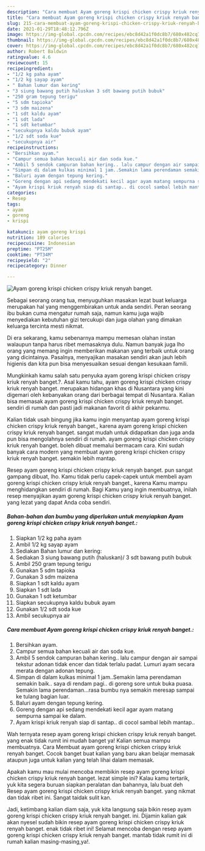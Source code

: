 ```yaml
---
description: "Cara membuat Ayam goreng krispi chicken crispy kriuk renyah banget. Sederhana Untuk Jualan"
title: "Cara membuat Ayam goreng krispi chicken crispy kriuk renyah banget. Sederhana Untuk Jualan"
slug: 215-cara-membuat-ayam-goreng-krispi-chicken-crispy-kriuk-renyah-banget-sederhana-untuk-jualan
date: 2021-01-29T18:48:12.796Z
image: https://img-global.cpcdn.com/recipes/ebc8d42a1f0dc8b7/680x482cq70/ayam-goreng-krispi-chicken-crispy-kriuk-renyah-banget-foto-resep-utama.jpg
thumbnail: https://img-global.cpcdn.com/recipes/ebc8d42a1f0dc8b7/680x482cq70/ayam-goreng-krispi-chicken-crispy-kriuk-renyah-banget-foto-resep-utama.jpg
cover: https://img-global.cpcdn.com/recipes/ebc8d42a1f0dc8b7/680x482cq70/ayam-goreng-krispi-chicken-crispy-kriuk-renyah-banget-foto-resep-utama.jpg
author: Robert Baldwin
ratingvalue: 4.6
reviewcount: 15
recipeingredient:
- "1/2 kg paha ayam"
- "1/2 kg sayap ayam"
- " Bahan lumur dan kering"
- "3 siung bawang putih haluskan 3 sdt bawang putih bubuk"
- "250 gram tepung terigu"
- "5 sdm tapioka"
- "3 sdm maizena"
- "1 sdt kaldu ayam"
- "1 sdt lada"
- "1 sdt ketumbar"
- "secukupnya kaldu bubuk ayam"
- "1/2 sdt soda kue"
- "secukupnya air"
recipeinstructions:
- "Bersihkan ayam."
- "Campur semua bahan kecuali air dan soda kue."
- "Ambil 5 sendok campuran bahan kering.. lalu campur dengan air sampai tekstur adonan tidak encer dan tidak terlalu padat. Lumuri ayam secara merata dengan adonan tepung."
- "Simpan di dalam kulkas minimal 1 jam..Semakin lama perendaman semakin baik.. saya di rendam pagi.. di goreng sore untuk buka puasa. Semakin lama perendaman...rasa bumbu nya semakin meresap sampai ke tulang bagian luar."
- "Baluri ayam dengan tepung kering."
- "Goreng dengan api sedang mendekati kecil agar ayam matang sempurna sampai ke dalam."
- "Ayam krispi kriuk renyah siap di santap.. di cocol sambal lebih mantap.."
categories:
- Resep
tags:
- ayam
- goreng
- krispi

katakunci: ayam goreng krispi 
nutrition: 189 calories
recipecuisine: Indonesian
preptime: "PT25M"
cooktime: "PT34M"
recipeyield: "2"
recipecategory: Dinner

---
```



![Ayam goreng krispi chicken crispy kriuk renyah banget.](https://img-global.cpcdn.com/recipes/ebc8d42a1f0dc8b7/680x482cq70/ayam-goreng-krispi-chicken-crispy-kriuk-renyah-banget-foto-resep-utama.jpg)

Sebagai seorang orang tua, menyuguhkan masakan lezat buat keluarga merupakan hal yang menggembirakan untuk anda sendiri. Peran seorang ibu bukan cuma mengatur rumah saja, namun kamu juga wajib menyediakan kebutuhan gizi tercukupi dan juga olahan yang dimakan keluarga tercinta mesti nikmat.

Di era  sekarang, kamu sebenarnya mampu memesan olahan instan walaupun tanpa harus ribet memasaknya dulu. Namun banyak juga lho orang yang memang ingin memberikan makanan yang terbaik untuk orang yang dicintainya. Pasalnya, menyajikan masakan sendiri akan jauh lebih higienis dan kita pun bisa menyesuaikan sesuai dengan kesukaan famili. 



Mungkinkah kamu salah satu penyuka ayam goreng krispi chicken crispy kriuk renyah banget.?. Asal kamu tahu, ayam goreng krispi chicken crispy kriuk renyah banget. merupakan hidangan khas di Nusantara yang kini digemari oleh kebanyakan orang dari berbagai tempat di Nusantara. Kalian bisa memasak ayam goreng krispi chicken crispy kriuk renyah banget. sendiri di rumah dan pasti jadi makanan favorit di akhir pekanmu.

Kalian tidak usah bingung jika kamu ingin menyantap ayam goreng krispi chicken crispy kriuk renyah banget., karena ayam goreng krispi chicken crispy kriuk renyah banget. sangat mudah untuk didapatkan dan juga anda pun bisa mengolahnya sendiri di rumah. ayam goreng krispi chicken crispy kriuk renyah banget. boleh dibuat memalui bermacam cara. Kini sudah banyak cara modern yang membuat ayam goreng krispi chicken crispy kriuk renyah banget. semakin lebih mantap.

Resep ayam goreng krispi chicken crispy kriuk renyah banget. pun sangat gampang dibuat, lho. Kamu tidak perlu capek-capek untuk membeli ayam goreng krispi chicken crispy kriuk renyah banget., karena Kamu mampu menghidangkan sendiri di rumah. Bagi Kamu yang ingin membuatnya, inilah resep menyajikan ayam goreng krispi chicken crispy kriuk renyah banget. yang lezat yang dapat Anda coba sendiri.

<!--inarticleads1-->

##### Bahan-bahan dan bumbu yang diperlukan untuk menyiapkan Ayam goreng krispi chicken crispy kriuk renyah banget.:

1. Siapkan 1/2 kg paha ayam
1. Ambil 1/2 kg sayap ayam
1. Sediakan  Bahan lumur dan kering:
1. Sediakan 3 siung bawang putih (haluskan)/ 3 sdt bawang putih bubuk
1. Ambil 250 gram tepung terigu
1. Gunakan 5 sdm tapioka
1. Gunakan 3 sdm maizena
1. Siapkan 1 sdt kaldu ayam
1. Siapkan 1 sdt lada
1. Gunakan 1 sdt ketumbar
1. Siapkan secukupnya kaldu bubuk ayam
1. Gunakan 1/2 sdt soda kue
1. Ambil secukupnya air




<!--inarticleads2-->

##### Cara membuat Ayam goreng krispi chicken crispy kriuk renyah banget.:

1. Bersihkan ayam.
1. Campur semua bahan kecuali air dan soda kue.
1. Ambil 5 sendok campuran bahan kering.. lalu campur dengan air sampai tekstur adonan tidak encer dan tidak terlalu padat. Lumuri ayam secara merata dengan adonan tepung.
1. Simpan di dalam kulkas minimal 1 jam..Semakin lama perendaman semakin baik.. saya di rendam pagi.. di goreng sore untuk buka puasa. Semakin lama perendaman...rasa bumbu nya semakin meresap sampai ke tulang bagian luar.
1. Baluri ayam dengan tepung kering.
1. Goreng dengan api sedang mendekati kecil agar ayam matang sempurna sampai ke dalam.
1. Ayam krispi kriuk renyah siap di santap.. di cocol sambal lebih mantap..




Wah ternyata resep ayam goreng krispi chicken crispy kriuk renyah banget. yang enak tidak rumit ini mudah banget ya! Kalian semua mampu membuatnya. Cara Membuat ayam goreng krispi chicken crispy kriuk renyah banget. Cocok banget buat kalian yang baru akan belajar memasak ataupun juga untuk kalian yang telah lihai dalam memasak.

Apakah kamu mau mulai mencoba membikin resep ayam goreng krispi chicken crispy kriuk renyah banget. lezat simple ini? Kalau kamu tertarik, yuk kita segera buruan siapkan peralatan dan bahannya, lalu buat deh Resep ayam goreng krispi chicken crispy kriuk renyah banget. yang nikmat dan tidak ribet ini. Sangat taidak sulit kan. 

Jadi, ketimbang kalian diam saja, yuk kita langsung saja bikin resep ayam goreng krispi chicken crispy kriuk renyah banget. ini. Dijamin kalian gak akan nyesel sudah bikin resep ayam goreng krispi chicken crispy kriuk renyah banget. enak tidak ribet ini! Selamat mencoba dengan resep ayam goreng krispi chicken crispy kriuk renyah banget. mantab tidak rumit ini di rumah kalian masing-masing,ya!.


